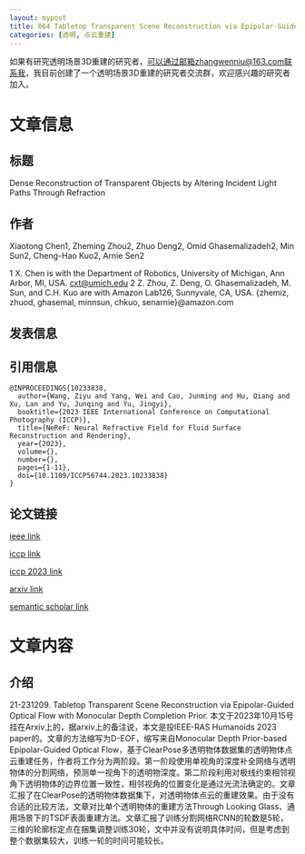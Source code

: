 ```yaml
---
layout: mypost
title: 064 Tabletop Transparent Scene Reconstruction via Epipolar-Guided Optical Flow with Monocular Depth Completion Prior
categories: [透明, 点云重建]
---
```


如果有研究透明场景3D重建的研究者，可以通过邮箱zhangwenniu@163.com联系我，我目前创建了一个透明场景3D重建的研究者交流群，欢迎感兴趣的研究者加入。

# 文章信息

## 标题

Dense Reconstruction of Transparent Objects by Altering Incident Light Paths Through Refraction

## 作者

Xiaotong Chen1, Zheming Zhou2, Zhuo Deng2, Omid Ghasemalizadeh2, Min Sun2, Cheng-Hao Kuo2, Arnie Sen2

1 X. Chen is with the Department of Robotics, University of Michigan, Ann Arbor, MI, USA. cxt@umich.edu 2 Z. Zhou, Z. Deng, O. Ghasemalizadeh, M. Sun, and C.H. Kuo are with Amazon Lab126, Sunnyvale, CA, USA. {zhemiz, zhuod, ghasemal, minnsun, chkuo, senarnie}@amazon.com

## 发表信息



## 引用信息

```
@INPROCEEDINGS{10233838,
  author={Wang, Ziyu and Yang, Wei and Cao, Junming and Hu, Qiang and Xu, Lan and Yu, Junqing and Yu, Jingyi},
  booktitle={2023 IEEE International Conference on Computational Photography (ICCP)}, 
  title={NeReF: Neural Refractive Field for Fluid Surface Reconstruction and Rendering}, 
  year={2023},
  volume={},
  number={},
  pages={1-11},
  doi={10.1109/ICCP56744.2023.10233838}
}
```

## 论文链接

[ieee link](https://ieeexplore.ieee.org/abstract/document/10233838)

[iccp link](https://ieeexplore.ieee.org/xpl/conhome/10233258/proceeding)

[iccp 2023 link](https://www.computer.org/csdl/proceedings-article/iccp/2023/10233838/1Qao8fuqNJC)

[arxiv link](https://arxiv.org/abs/2203.04130)

[semantic scholar link](https://www.semanticscholar.org/paper/NeReF%3A-Neural-Refractive-Field-for-Fluid-Surface-Wang-Yang/fd2c0e45a95933cacc2a69c79ec1f74553d0cb39)

# 文章内容

## 介绍

21-231209. Tabletop Transparent Scene Reconstruction via Epipolar-Guided Optical Flow with Monocular Depth Completion Prior. 本文于2023年10月15号挂在Arxiv上的，据arxiv上的备注说，本文是投IEEE-RAS Humanoids 2023 paper的。文章的方法缩写为D-EOF，缩写来自Monocular Depth Prior-based Epipolar-Guided Optical Flow，基于ClearPose多透明物体数据集的透明物体点云重建任务，作者将工作分为两阶段。第一阶段使用单视角的深度补全网络与透明物体的分割网络，预测单一视角下的透明物深度。第二阶段利用对极线约束相邻视角下透明物体的边界位置一致性，相邻视角的位置变化是通过光流法确定的。文章汇报了在ClearPose的透明物体数据集下，对透明物体点云的重建效果。由于没有合适的比较方法，文章对比单个透明物体的重建方法Through Looking Glass、通用场景下的TSDF表面重建方法。文章汇报了训练分割网络RCNN的轮数是5轮，三维的轮廓标定点在捆集调整训练30轮，文中并没有说明具体时间，但是考虑到整个数据集较大，训练一轮的时间可能较长。